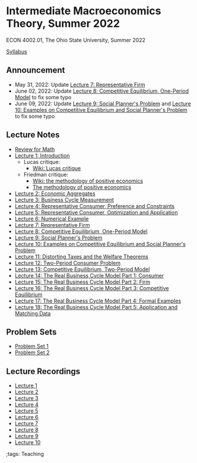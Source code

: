 # Intermediate Macroeconomics Theory, Summer 2022

ECON 4002.01, The Ohio State University, Summer 2022

[Syllabus](pdf/IntermediateMacroSummer2022/syllabus/Final/syllabus.pdf)

## Announcement

- May 31, 2022: Update [Lecture 7: Representative Firm](pdf/IntermediateMacroSummer2022/Lecture_07/Final/Lecture_07.pdf)
- June 02, 2022: Update [Lecture 8: Competitive Equilibrium, One-Period Model](pdf/IntermediateMacroSummer2022/Lecture_08/Final/Lecture_08.pdf) to fix some typo
- June 09, 2022: Update
    [Lecture 9: Social Planner's Problem](pdf/IntermediateMacroSummer2022/Lecture_09/Final/Lecture_09.pdf)
    and
    [Lecture 10: Examples on Competitive Equilibrium and Social Planner's Problem](pdf/IntermediateMacroSummer2022/Lecture_10/Final/Lecture_10.pdf)
    to fix some typo

## Lecture Notes

- [Review for Math](pdf/IntermediateMacroSummer2022/math/Final/math.pdf)
- [Lecture 1: Introduction](pdf/IntermediateMacroSummer2022/Lecture_01/Final/Lecture_01.pdf)
    - Lucas critique:
        - [Wiki: Lucas critique](https://en.wikipedia.org/wiki/Lucas_critique)
    - Friedman critique:
        - [Wiki: the methodology of positive economics](https://en.wikipedia.org/wiki/Essays_in_Positive_Economics#The_Methodology_of_Positive_Economics)
        - [The methodology of positive economics](https://books.google.com/books?hl=en&lr=&id=NqNGaJBahWoC&oi=fnd&pg=PA180&dq=The+Methodology+of+Positive+Economics&ots=gLKnEx_kWX&sig=nWfE1bFegyceirvT_tWEEJzJtoU#v=onepage&q=The%20Methodology%20of%20Positive%20Economics&f=false)
- [Lecture 2: Economic Aggregates](pdf/IntermediateMacroSummer2022/Lecture_02/Final/Lecture_02.pdf)
- [Lecture 3: Business Cycle Measurement](pdf/IntermediateMacroSummer2022/Lecture_03/Final/Lecture_03.pdf)
- [Lecture 4: Representative Consumer, Preference and Constraints](pdf/IntermediateMacroSummer2022/Lecture_04/Final/Lecture_04.pdf)
- [Lecture 5: Representative Consumer, Optimization and Application](pdf/IntermediateMacroSummer2022/Lecture_05/Final/Lecture_05.pdf)
- [Lecture 6: Numerical Example](pdf/IntermediateMacroSummer2022/Lecture_06/Final/Lecture_06.pdf)
- [Lecture 7: Representative Firm](pdf/IntermediateMacroSummer2022/Lecture_07/Final/Lecture_07.pdf)
- [Lecture 8: Competitive Equilibrium, One-Period Model](pdf/IntermediateMacroSummer2022/Lecture_08/Final/Lecture_08.pdf)
- [Lecture 9: Social Planner's Problem](pdf/IntermediateMacroSummer2022/Lecture_09/Final/Lecture_09.pdf)
- [Lecture 10: Examples on Competitive Equilibrium and Social Planner's Problem](pdf/IntermediateMacroSummer2022/Lecture_10/Final/Lecture_10.pdf)
- [Lecture 11: Distorting Taxes and the Welfare Theorems](pdf/IntermediateMacroSummer2022/Lecture_11/Final/Lecture_11.pdf)
- [Lecture 12: Two-Period Consumer Problem](pdf/IntermediateMacroSummer2022/Lecture_12/Final/Lecture_12.pdf)
- [Lecture 13: Competitive Equilibrium, Two-Period Model](pdf/IntermediateMacroSummer2022/Lecture_13/Final/Lecture_13.pdf)
- [Lecture 14: The Real Business Cycle Model Part 1: Consumer](pdf/IntermediateMacroSummer2022/Lecture_14/Final/Lecture_14.pdf)
- [Lecture 15: The Real Business Cycle Model Part 2: Firm](pdf/IntermediateMacroSummer2022/Lecture_15/Final/Lecture_15.pdf)
- [Lecture 16: The Real Business Cycle Model Part 3: Competitive Equilibrium](pdf/IntermediateMacroSummer2022/Lecture_16/Final/Lecture_16.pdf)
- [Lecture 17: The Real Business Cycle Model Part 4: Formal Examples](pdf/IntermediateMacroSummer2022/Lecture_17/Final/Lecture_17.pdf)
- [Lecture 18: The Real Business Cycle Model Part 5: Application and Matching Data](pdf/IntermediateMacroSummer2022/Lecture_18/Final/Lecture_18.pdf)

## Problem Sets

- [Problem Set 1](pdf/IntermediateMacroSummer2022/ProblemSet1/ProblemSet_01_v01.pdf)
- [Problem Set 2](pdf/IntermediateMacroSummer2022/ProblemSet2/Final/ProblemSet2.pdf)

## Lecture Recordings

- [Lecture 1](https://osu.zoom.us/rec/share/BEP6kfx9xMyke-tIZ58-VOanFmQnFRRAa9nvriGtCB-Md1dgCH4mH4QZhj4cWAjN.2gx4wG3jDn3M2DfI)
- [Lecture 2](https://osu.zoom.us/rec/share/ihGSK3P59OAK5wYvrwoFDtD1L5A-qidlR3WDvwtDTuWJjrvZSrpkMXhDHyl98lyB.qttHeFr0eKe9UDcu)
- [Lecture 3](https://osu.zoom.us/rec/share/tEU52uNERCt64gxFN3pw4sTPyDGV09t54zmF9cbg_D942-uBCn3Vi61_JkT2jb3l.8bWJmCcYv6NT-CRT)
- [Lecture 4](https://osu.zoom.us/rec/share/KFOrV4cEDZOhhp3wSxVn8LSck4ecqyd1z69fYN_Gt3ZbdiPSzqqgK6XBh134nFzH.V16MrWh-4C-_p5Av)
- [Lecture 5](https://osu.zoom.us/rec/share/3YuPvG9jsJcQ1ojMYMDod30F-tq5Axychyj_2T1JXf8nJydJdx0CCfBF3bpfDoXo.v6RWkc7zkr5E0aJv)
- [Lecture 6](https://osu.zoom.us/rec/share/BtFrLorAuxC_uBkUoW9-ShAlaFGMdT8wlmXlPPeB4xab1k0v0-Io1kbIYsV5gUts.s7q4D52Z4e-jymO3)
- [Lecture 7](https://osu.zoom.us/rec/share/LULqygZIzSGlzk9fIzjtk9YBVvHpnS9mFVK7l69jjlgKCS6TzSt0lY7XYL8-AxXQ.gdhYyu1yioNObrQD)
- [Lecture 8](https://osu.zoom.us/rec/share/Hlhd8zaqLCgLoCCzthK7nBIcEvDCE820cJ7DHIPWFGTDQpwsNuE3Nqduyvj2NViJ.-9DGW4xuUWB_suFo)
- [Lecture 9](https://osu.zoom.us/rec/share/ASBWd3fppB5Zw9uBbEXSHYK8gSae4rZQSuZhYxpTK8YbQNQqIE9aufec3j9atVw.ufgwIFDzzcN123kC)
- [Lecture 10](https://osu.zoom.us/rec/share/k97SRXU7LB3HYGGkakWjwf9LkuQ54eJSqa5-PdxNgBdWrwTNWY2X2gh9AMoYa4nH.exvULwItuqbqXsky)

;tags: Teaching
